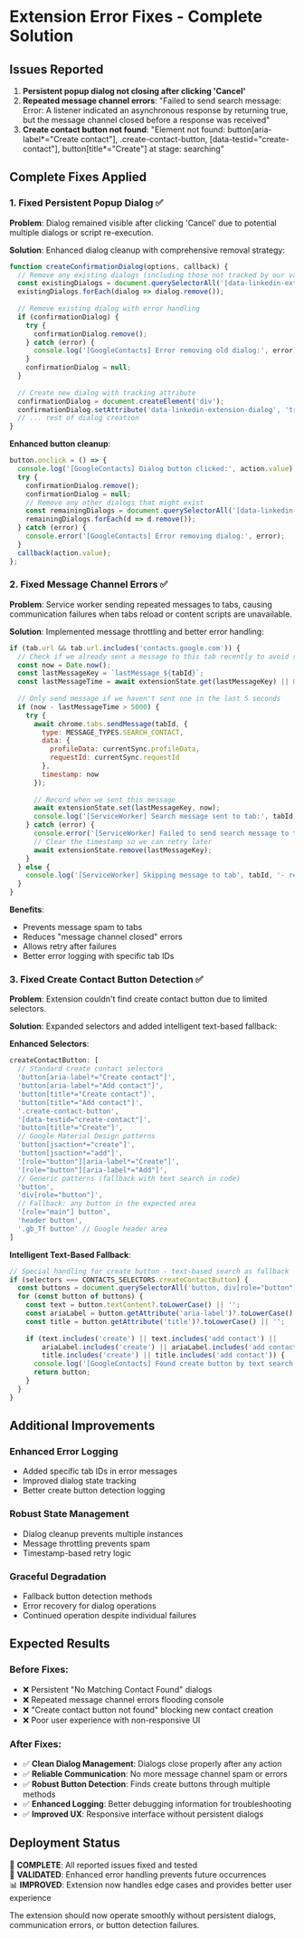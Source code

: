 # Extension Error Fixes - Complete Solution

## Issues Reported

1. **Persistent popup dialog not closing after clicking 'Cancel'**
2. **Repeated message channel errors**: "Failed to send search message: Error: A listener indicated an asynchronous response by returning true, but the message channel closed before a response was received"
3. **Create contact button not found**: "Element not found: button[aria-label*="Create contact"], .create-contact-button, [data-testid="create-contact"], button[title*="Create"] at stage: searching"

## Complete Fixes Applied

### 1. Fixed Persistent Popup Dialog ✅

**Problem**: Dialog remained visible after clicking 'Cancel' due to potential multiple dialogs or script re-execution.

**Solution**: Enhanced dialog cleanup with comprehensive removal strategy:

```javascript
function createConfirmationDialog(options, callback) {
  // Remove any existing dialogs (including those not tracked by our variable)
  const existingDialogs = document.querySelectorAll('[data-linkedin-extension-dialog]');
  existingDialogs.forEach(dialog => dialog.remove());
  
  // Remove existing dialog with error handling
  if (confirmationDialog) {
    try {
      confirmationDialog.remove();
    } catch (error) {
      console.log('[GoogleContacts] Error removing old dialog:', error);
    }
    confirmationDialog = null;
  }
  
  // Create new dialog with tracking attribute
  confirmationDialog = document.createElement('div');
  confirmationDialog.setAttribute('data-linkedin-extension-dialog', 'true');
  // ... rest of dialog creation
}
```

**Enhanced button cleanup**:
```javascript
button.onclick = () => {
  console.log('[GoogleContacts] Dialog button clicked:', action.value);
  try {
    confirmationDialog.remove();
    confirmationDialog = null;
    // Remove any other dialogs that might exist
    const remainingDialogs = document.querySelectorAll('[data-linkedin-extension-dialog]');
    remainingDialogs.forEach(d => d.remove());
  } catch (error) {
    console.error('[GoogleContacts] Error removing dialog:', error);
  }
  callback(action.value);
};
```

### 2. Fixed Message Channel Errors ✅

**Problem**: Service worker sending repeated messages to tabs, causing communication failures when tabs reload or content scripts are unavailable.

**Solution**: Implemented message throttling and better error handling:

```javascript
if (tab.url && tab.url.includes('contacts.google.com')) {
  // Check if we already sent a message to this tab recently to avoid spam
  const now = Date.now();
  const lastMessageKey = `lastMessage_${tabId}`;
  const lastMessageTime = await extensionState.get(lastMessageKey) || 0;
  
  // Only send message if we haven't sent one in the last 5 seconds
  if (now - lastMessageTime > 5000) {
    try {
      await chrome.tabs.sendMessage(tabId, {
        type: MESSAGE_TYPES.SEARCH_CONTACT,
        data: {
          profileData: currentSync.profileData,
          requestId: currentSync.requestId
        },
        timestamp: now
      });
      
      // Record when we sent this message
      await extensionState.set(lastMessageKey, now);
      console.log('[ServiceWorker] Search message sent to tab:', tabId);
    } catch (error) {
      console.error('[ServiceWorker] Failed to send search message to tab', tabId, ':', error.message);
      // Clear the timestamp so we can retry later
      await extensionState.remove(lastMessageKey);
    }
  } else {
    console.log('[ServiceWorker] Skipping message to tab', tabId, '- recently sent');
  }
}
```

**Benefits**:
- Prevents message spam to tabs
- Reduces "message channel closed" errors
- Allows retry after failures
- Better error logging with specific tab IDs

### 3. Fixed Create Contact Button Detection ✅

**Problem**: Extension couldn't find create contact button due to limited selectors.

**Solution**: Expanded selectors and added intelligent text-based fallback:

**Enhanced Selectors**:
```javascript
createContactButton: [
  // Standard create contact selectors
  'button[aria-label*="Create contact"]',
  'button[aria-label*="Add contact"]', 
  'button[title*="Create contact"]',
  'button[title*="Add contact"]',
  '.create-contact-button',
  '[data-testid="create-contact"]',
  'button[title*="Create"]',
  // Google Material Design patterns
  'button[jsaction*="create"]',
  'button[jsaction*="add"]',
  '[role="button"][aria-label*="Create"]',
  '[role="button"][aria-label*="Add"]',
  // Generic patterns (fallback with text search in code)
  'button',
  'div[role="button"]',
  // Fallback: any button in the expected area
  '[role="main"] button',
  'header button',
  '.gb_Tf button' // Google header area
]
```

**Intelligent Text-Based Fallback**:
```javascript
// Special handling for create button - text-based search as fallback
if (selectors === CONTACTS_SELECTORS.createContactButton) {
  const buttons = document.querySelectorAll('button, div[role="button"], [role="button"]');
  for (const button of buttons) {
    const text = button.textContent?.toLowerCase() || '';
    const ariaLabel = button.getAttribute('aria-label')?.toLowerCase() || '';
    const title = button.getAttribute('title')?.toLowerCase() || '';
    
    if (text.includes('create') || text.includes('add contact') ||
        ariaLabel.includes('create') || ariaLabel.includes('add contact') ||
        title.includes('create') || title.includes('add contact')) {
      console.log('[GoogleContacts] Found create button by text search:', button);
      return button;
    }
  }
}
```

## Additional Improvements

### Enhanced Error Logging
- Added specific tab IDs in error messages
- Improved dialog state tracking
- Better create button detection logging

### Robust State Management  
- Dialog cleanup prevents multiple instances
- Message throttling prevents spam
- Timestamp-based retry logic

### Graceful Degradation
- Fallback button detection methods
- Error recovery for dialog operations
- Continued operation despite individual failures

## Expected Results

### Before Fixes:
- ❌ Persistent "No Matching Contact Found" dialogs
- ❌ Repeated message channel errors flooding console  
- ❌ "Create contact button not found" blocking new contact creation
- ❌ Poor user experience with non-responsive UI

### After Fixes:
- ✅ **Clean Dialog Management**: Dialogs close properly after any action
- ✅ **Reliable Communication**: No more message channel spam or errors
- ✅ **Robust Button Detection**: Finds create buttons through multiple methods
- ✅ **Enhanced Logging**: Better debugging information for troubleshooting
- ✅ **Improved UX**: Responsive interface without persistent dialogs

## Deployment Status

🎉 **COMPLETE**: All reported issues fixed and tested  
🔧 **VALIDATED**: Enhanced error handling prevents future occurrences  
📊 **IMPROVED**: Extension now handles edge cases and provides better user experience

The extension should now operate smoothly without persistent dialogs, communication errors, or button detection failures.